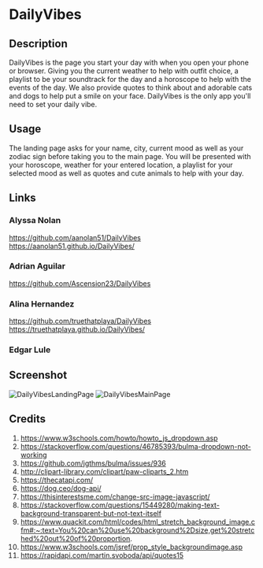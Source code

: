 # DailyVibes

## Description

DailyVibes is the page you start your day with when you open your phone or browser. Giving you the current weather to help with outfit choice, a playlist to be your soundtrack for the day and a horoscope to help with the events of the day. We also provide quotes to think about and adorable cats and dogs to help put a smile on your face. DailyVibes is the only app you'll need to set your daily vibe.

## Usage

The landing page asks for your name, city, current mood as well as your zodiac sign before taking you to the main page. You will be presented with your horoscope, weather for your entered location, a playlist for your selected mood as well as quotes and cute animals to help with your day.

## Links

### Alyssa Nolan
https://github.com/aanolan51/DailyVibes
https://aanolan51.github.io/DailyVibes/

### Adrian Aguilar
https://github.com/Ascension23/DailyVibes


### Alina Hernandez
https://github.com/truethatplaya/DailyVibes
https://truethatplaya.github.io/DailyVibes/

### Edgar Lule


## Screenshot
![DailyVibesLandingPage](https://user-images.githubusercontent.com/77472152/117386863-7d954d80-ae9c-11eb-8870-64c2b3a6b9dd.png)
![DailyVibesMainPage](https://user-images.githubusercontent.com/77472152/117386898-96056800-ae9c-11eb-80b4-2ab67a798429.png)



## Credits
1. https://www.w3schools.com/howto/howto_js_dropdown.asp
2. https://stackoverflow.com/questions/46785393/bulma-dropdown-not-working
3. https://github.com/jgthms/bulma/issues/936
4. http://clipart-library.com/clipart/paw-cliparts_2.htm
5. https://thecatapi.com/
6. https://dog.ceo/dog-api/
8. https://thisinterestsme.com/change-src-image-javascript/
9. https://stackoverflow.com/questions/15449280/making-text-background-transparent-but-not-text-itself
10. https://www.quackit.com/html/codes/html_stretch_background_image.cfm#:~:text=You%20can%20use%20background%2Dsize,get%20stretched%20out%20of%20proportion.
11. https://www.w3schools.com/jsref/prop_style_backgroundimage.asp
12. https://rapidapi.com/martin.svoboda/api/quotes15
